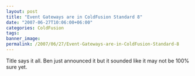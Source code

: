 ```yaml
---
layout: post
title: "Event Gateways are in ColdFusion Standard 8"
date: "2007-06-27T10:06:00+06:00"
categories: ColdFusion 
tags: 
banner_image: 
permalink: /2007/06/27/Event-Gateways-are-in-ColdFusion-Standard-8
---
```


Title says it all. Ben just announced it but it sounded like it may not be 100% sure yet.